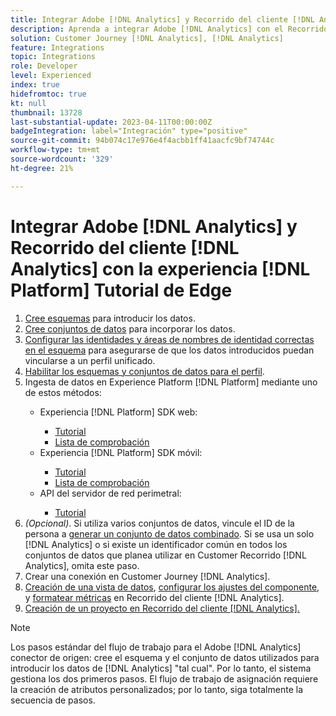 ```yaml
---
title: Integrar Adobe [!DNL Analytics] y Recorrido del cliente [!DNL Analytics] con la experiencia [!DNL Platform] Tutorial de Edge
description: Aprenda a integrar Adobe [!DNL Analytics] con el Recorrido del cliente [!DNL Analytics] mediante el SDK web de AEP, el SDK móvil de AEP o la API del servidor de red perimetral.
solution: Customer Journey [!DNL Analytics], [!DNL Analytics]
feature: Integrations
topic: Integrations
role: Developer
level: Experienced
index: true
hidefromtoc: true
kt: null
thumbnail: 13728
last-substantial-update: 2023-04-11T00:00:00Z
badgeIntegration: label="Integración" type="positive"
source-git-commit: 94b074c17e976e4f4acbb1ff41aacfc9bf74744c
workflow-type: tm+mt
source-wordcount: '329'
ht-degree: 21%

---
```



# Integrar Adobe [!DNL Analytics] y Recorrido del cliente [!DNL Analytics] con la experiencia [!DNL Platform] Tutorial de Edge

<ol>
    <li><a href="https://experienceleague.adobe.com/?lang=es#dashboard/learning" _target="_blank" rel="noopener noreferrer">Cree esquemas</a> para introducir los datos.</li>
    <li><a href="https://experienceleague.adobe.com/docs/platform-learn/tutorials/data-ingestion/create-datasets-and-ingest-data.html?lang=es" _target="_blank" rel="noopener noreferrer">Cree conjuntos de datos</a> para incorporar los datos.</a></li>
    <li><a href="https://experienceleague.adobe.com/docs/platform-learn/tutorials/identities/label-ingest-and-verify-identity-data.html?lang=en" _target="_blank" rel="noopener noreferrer">Configurar las identidades y áreas de nombres de identidad correctas en el esquema</a> para asegurarse de que los datos introducidos puedan vincularse a un perfil unificado.</li> 
    <li><a href="https://experienceleague.adobe.com/docs/platform-learn/tutorials/profiles/bring-data-into-the-real-time-customer-profile.html?lang=es" _target="_blank" rel="noopener noreferrer">Habilitar los esquemas y conjuntos de datos para el perfil</a>.</li>
    <li>Ingesta de datos en Experience Platform [!DNL Platform] mediante uno de estos métodos:</li>
        <ul>
            <li>Experiencia [!DNL Platform] SDK web:</li>
                <ul>
                    <li><a href="https://experienceleague.adobe.com/docs/platform-learn/implement-web-sdk/overview.html?lang=es" _target="_blank" rel="noopener noreferrer">Tutorial</a></li>
                    <li><a href="https://experienceleague.adobe.com/docs/analytics/implementation/aep-edge/web-sdk/overview.html" _target="_blank" rel="noopener noreferrer">Lista de comprobación</a></li>
                </ul>
            <li>Experiencia [!DNL Platform] SDK móvil:</li>
                <ul>
                    <li><a href="https://experienceleague.adobe.com/docs/platform-learn/data-collection/mobile-sdk/create-mobile-properties.html" _target="_blank" rel="noopener noreferrer">Tutorial</a></li>
                    <li><a href="https://experienceleague.adobe.com/docs/analytics/implementation/aep-edge/mobile-sdk/overview.html" _target="_blank" rel="noopener noreferrer">Lista de comprobación</a></li>
                </ul></li>
            <li>API del servidor de red perimetral:</li>
                <ul>
                    <li><a href="https://experienceleague.adobe.com/docs/experience-platform/edge-network-server-api/interacting-other-adobe-solutions/interacting-adobe-analytics.html?lang=es" _target="_blank" rel="noopener noreferrer">Tutorial</a></li>
                </ul>
       </ul>
    <li><i>(Opcional)</i>. Si utiliza varios conjuntos de datos, vincule el ID de la persona a <a href="https://experienceleague.adobe.com/docs/analytics-platform/using/cja-connections/combined-dataset.html" _target="_blank" rel="noopener noreferrer">generar un conjunto de datos combinado</a>. Si se usa un solo [!DNL Analytics] o si existe un identificador común en todos los conjuntos de datos que planea utilizar en Customer Recorrido [!DNL Analytics], omita este paso.</li>
    <li><a href="https://experienceleague.adobe.com/docs/customer-journey-analytics-learn/tutorials/connections/connecting-customer-journey-analytics-to-data-sources-in-platform.html?lang=es" _target="_blank" rel="noopener noreferrer"></a>Crear una conexión en Customer Journey [!DNL Analytics].</li>
    <li><a href="https://experienceleague.adobe.com/docs/customer-journey-analytics-learn/tutorials/data-views/basic-configuration-for-data-views.html" _target="_blank" rel="noopener noreferrer">Creación de una vista de datos</a>, <a href="https://experienceleague.adobe.com/docs/customer-journey-analytics-learn/tutorials/data-views/configuring-component-settings-in-data-views.html" _target="_blank" rel="noopener noreferrer">configurar los ajustes del componente</a>, y <a href="https://experienceleague.adobe.com/docs/customer-journey-analytics-learn/tutorials/data-views/formatting-metrics-in-data-views.html" _target="_blank" rel="noopener noreferrer">formatear métricas</a> en Recorrido del cliente [!DNL Analytics].
    <li><a href="https://experienceleague.adobe.com/docs/customer-journey-analytics-learn/tutorials/analysis-workspace/workspace-projects/build-a-new-project.html" _target="_blank" rel="noopener noreferrer">Creación de un proyecto en Recorrido del cliente [!DNL Analytics].</a></li>
</ol>

>[!NOTE]
>
>Los pasos estándar del flujo de trabajo para el Adobe [!DNL Analytics] conector de origen: cree el esquema y el conjunto de datos utilizados para introducir los datos de [!DNL Analytics] &quot;tal cual&quot;. Por lo tanto, el sistema gestiona los dos primeros pasos. El flujo de trabajo de asignación requiere la creación de atributos personalizados; por lo tanto, siga totalmente la secuencia de pasos.
